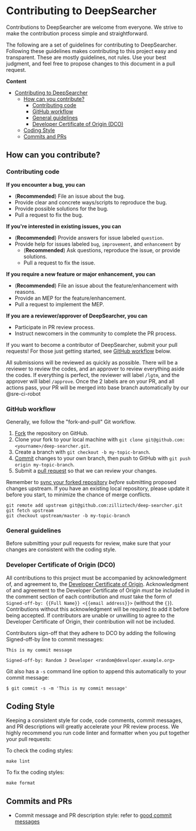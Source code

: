 # Contributing to DeepSearcher

Contributions to DeepSearcher are welcome from everyone. We strive to make the contribution process simple and straightforward.

The following are a set of guidelines for contributing to DeepSearcher. Following these guidelines makes contributing to this project easy and transparent. These are mostly guidelines, not rules. Use your best judgment, and feel free to propose changes to this document in a pull request.

**Content**

- [Contributing to DeepSearcher](#contributing-to-deepsearcher)  
  - [How can you contribute?](#how-can-you-contribute)  
    - [Contributing code](#contributing-code)  
    - [GitHub workflow](#github-workflow)  
    - [General guidelines](#general-guidelines)  
    - [Developer Certificate of Origin (DCO)](#developer-certificate-of-origin-dco)  
  - [Coding Style](#coding-style)  
  - [Commits and PRs](#commits-and-prs)  

## How can you contribute?

### Contributing code

**If you encounter a bug, you can**

- (**Recommended**) File an issue about the bug.
- Provide clear and concrete ways/scripts to reproduce the bug.
- Provide possible solutions for the bug.
- Pull a request to fix the bug.

**If you're interested in existing issues, you can**

- (**Recommended**) Provide answers for issue labeled `question`.
- Provide help for issues labeled `bug`, `improvement`, and `enhancement` by
  - (**Recommended**) Ask questions, reproduce the issue, or provide solutions.
  - Pull a request to fix the issue.

**If you require a new feature or major enhancement, you can**

- (**Recommended**) File an issue about the feature/enhancement with reasons.
- Provide an MEP for the feature/enhancement.
- Pull a request to implement the MEP.

**If you are a reviewer/approver of DeepSearcher, you can**

- Participate in PR review process.
- Instruct newcomers in the community to complete the PR process.

If you want to become a contributor of DeepSearcher, submit your pull requests! For those just getting started, see [GitHub workflow](#github-workflow) below.

All submissions will be reviewed as quickly as possible.
There will be a reviewer to review the codes, and an approver to review everything aside the codes.
If everything is perfect, the reviewer will label `/lgtm`, and the approver will label `/approve`.
Once the 2 labels are on your PR, and all actions pass, your PR will be merged into base branch automatically by our @sre-ci-robot

### GitHub workflow

Generally, we follow the "fork-and-pull" Git workflow.

1.  [Fork](https://docs.github.com/en/github/getting-started-with-github/fork-a-repo) the repository on GitHub.
2.  Clone your fork to your local machine with `git clone git@github.com:<yourname>/deep-searcher.git`.
3.  Create a branch with `git checkout -b my-topic-branch`.
4.  [Commit](https://docs.github.com/en/github/collaborating-with-issues-and-pull-requests/committing-changes-to-a-pull-request-branch-created-from-a-fork) changes to your own branch, then push to GitHub with `git push origin my-topic-branch`.
5.  Submit a [pull request](https://docs.github.com/en/github/collaborating-with-issues-and-pull-requests/about-pull-requests) so that we can review your changes.

Remember to [sync your forked repository](https://docs.github.com/en/github/getting-started-with-github/fork-a-repo#keep-your-fork-synced) _before_ submitting proposed changes upstream. If you have an existing local repository, please update it before you start, to minimize the chance of merge conflicts.

```shell
git remote add upstream git@github.com:zilliztech/deep-searcher.git
git fetch upstream
git checkout upstream/master -b my-topic-branch
```

### General guidelines

Before submitting your pull requests for review, make sure that your changes are consistent with the coding style.

### Developer Certificate of Origin (DCO)

All contributions to this project must be accompanied by acknowledgment of, and agreement to, the [Developer Certificate of Origin](https://developercertificate.org/). Acknowledgment of and agreement to the Developer Certificate of Origin _must_ be included in the comment section of each contribution and _must_ take the form of `Signed-off-by: {{Full Name}} <{{email address}}>` (without the `{}`). Contributions without this acknowledgment will be required to add it before being accepted. If contributors are unable or unwilling to agree to the Developer Certificate of Origin, their contribution will not be included.

Contributors sign-off that they adhere to DCO by adding the following Signed-off-by line to commit messages:

```text
This is my commit message

Signed-off-by: Random J Developer <random@developer.example.org>
```

Git also has a `-s` command line option to append this automatically to your commit message:

```shell
$ git commit -s -m 'This is my commit message'
```

## Coding Style

Keeping a consistent style for code, code comments, commit messages, and PR descriptions will greatly accelerate your PR review process.
We highly recommend you run code linter and formatter when you put together your pull requests:

To check the coding styles:

```shell
make lint
```

To fix the coding styles:

```shell
make format
```

## Commits and PRs

- Commit message and PR description style: refer to [good commit messages](https://chris.beams.io/posts/git-commit)
